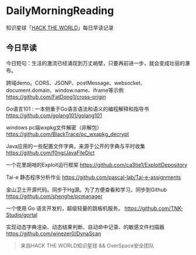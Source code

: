 # DailyMorningReading

知识星球「[HACK THE WORLD](https://public.zsxq.com/groups/225824414251.html)」每日早读记录

## 今日早读

今日短句：生活的激流已经涌现到万丈峭壁，只要再前进一步，就会变成壮丽的瀑布。

跨域demo。CORS、JSONP、postMessage、websocket、document.domain、window.name、iframe等示例
https://github.com/FatDong1/cross-origin

Go语言101 : 一本侧重于Go语言语法和语义的编程解释和指导书
https://github.com/golang101/golang101

windows pc端wxpkg文件解密（非解包）
https://github.com/BlackTrace/pc_wxapkg_decrypt

Java应用的一些配置文件字典，来源于公开的字典与平时收集
https://github.com/f0ng/JavaFileDict

一个花里胡哨的Exploit运行框架
https://github.com/ca3tie1/ExploitDepository

Tai-e 静态程序分析作业
https://github.com/pascal-lab/Tai-e-assignments

金山卫士开源代码。同步于Hg源。为了方便查看和学习，同步到Github
https://github.com/shenghe/pcmanager

一个使用 Go 语言开发的，超级轻量的跳板机服务。
https://github.com/TNK-Studio/gortal

实现动态字典渲染、动态结果判断、自动命中记录、的敏感文件扫描器
https://github.com/winezer0/DynaScan

> 来自HACK THE WORLD知识星球 && OverSpace安全团队
